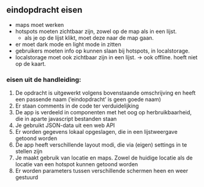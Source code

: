 ## eindopdracht eisen

- maps moet werken
- hotspots moeten zichtbaar zijn, zowel op de map als in een lijst.
    - als je op de lijst klikt, moet deze naar de map gaan. 
- er moet dark mode en light mode in zitten
- gebruikers moeten info op kunnen slaan bij hotspots, in localstorage.
- localstorage moet ook zichtbaar zijn in een lijst. -> ook offline. hoeft niet op de kaart. 

### eisen uit de handleiding:
1. De opdracht is uitgewerkt volgens bovenstaande omschrijving en heeft een passende
naam (‘eindopdracht’ is geen goede naam)
2. Er staan comments in de code ter verduidelijking
3. De app is verdeeld in componenten met het oog op herbruikbaarheid, die in aparte
javascript bestanden staan
4. Je gebruikt JSON-data uit een web API
5. Er worden gegevens lokaal opgeslagen, die in een lijstweergave getoond worden
6. De app heeft verschillende layout modi, die via (eigen) settings in te stellen zijn
7. Je maakt gebruik van locatie en maps. Zowel de huidige locatie als de locatie van
een hotspot kunnen getoond worden
8. Er worden parameters tussen verschillende schermen heen en weer gestuurd